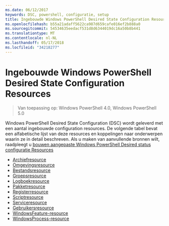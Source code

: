 ```yaml
---
ms.date: 06/12/2017
keywords: DSC, powershell, configuratie, setup
title: Ingebouwde Windows PowerShell Desired State Configuration Resources
ms.openlocfilehash: b55a21adaff5622ca987d659cafe016ef2b888a0
ms.sourcegitcommit: 54534635eedacf531d8d6344019dc16a50b8b441
ms.translationtype: MT
ms.contentlocale: nl-NL
ms.lasthandoff: 05/17/2018
ms.locfileid: "34218277"
---
```

# <a name="built-in-windows-powershell-desired-state-configuration-resources"></a>Ingebouwde Windows PowerShell Desired State Configuration Resources

> Van toepassing op: Windows PowerShell 4.0, Windows PowerShell 5.0

Windows PowerShell Desired State Configuration (DSC) wordt geleverd met een aantal ingebouwde configuration resources. De volgende tabel bevat een alfabetische lijst van deze resources en koppelingen naar onderwerpen waarin ze in detail beschreven. Als u maken van aanvullende bronnen wilt, raadpleegt u [bouwen aangepaste Windows PowerShell Desired status configuratie Resources](authoringResource.md)

* [Archiefresource](archiveResource.md)
* [Omgevingsresource](environmentResource.md)
* [Bestandsresource](fileResource.md)
* [Groepsresource](groupResource.md)
* [Logboekresource](logResource.md)
* [Pakketresource](packageResource.md)
* [Registerresource](registryResource.md)
* [Scriptresource](scriptResource.md)
* [Serviceresource](serviceResource.md)
* [Gebruikersresource](userResource.md)
* [WindowsFeature-resource](windowsfeatureResource.md)
* [WindowsProcess-resource](windowsProcessResource.md)